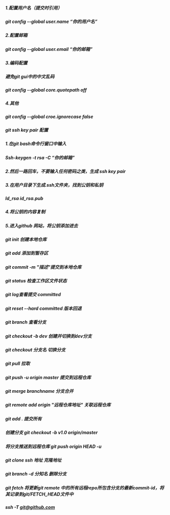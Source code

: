 ##### 1.配置用户名（提交时引用）
   ##### git config --global user.name “你的用户名”
##### 2.配置邮箱
   ##### git config --global user.email “你的邮箱”
##### 3.编码配置
 #####  避免git  gui中的中文乱码
  #####  git config --global core.quotepath off
##### 4.其他
##### git config --global croe.ignorecase false
##### git ssh key pair 配置
##### 1.在git bash命令行窗口中输入
 ##### Ssh-keygen -t rsa -C “你的邮箱”
##### 2.然后一路回车，不要输入任何密码之类，生成 ssh key pair
##### 3.在用户目录下生成.ssh文件夹，找到公钥和私钥
 ##### Id_rsa id_rsa.pub
 ##### 4.将公钥的内容复制
##### 5.进入github 网站，将公钥添加进去
##### git init 创建本地仓库
##### git add 添加到暂存区
 ##### git commit -m "描述"提交到本地仓库
 ##### git status 检查工作区文件状态
 ##### git log查看提交 committed
 ##### git reset --hard committed 版本回退
 #####  git branch 查看分支
 #####  git checkout -b dev 创建并切换到dev分支
 #####  git checkout 分支名   切换分支
 #####  git pull 拉取
 #####  git push -u origin master 提交到远程仓库
 #####  git merge branchname   分支合并
   #####  git remote add origin "远程仓库地址"   关联远程仓库
   #####  git add .  提交所有
   ##### 创建分支  git checkout -b v1.0 origin/master
   ##### 将分支推送到远程仓库    git push origin HEAD -u
   ##### git clone ssh 地址  克隆地址
  ##### git branch -d 分知名 删除分支
   #####  git fetch 将更新git remote 中的所有远程repo所包含分支的最新commit-id，将其记录到git/FETCH_HEAD文件中
   ##### ssh -T git@github.com